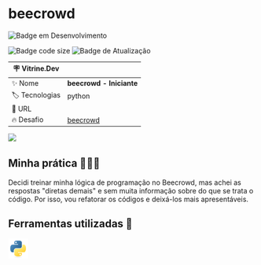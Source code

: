 # beecrowd

![Badge em Desenvolvimento](http://img.shields.io/static/v1?label=STATUS&message=EM%20DESENVOLVIMENTO&color=GREEN&style=for-the-badge)

![Badge code size](https://img.shields.io/github/languages/code-size/fab-souza/beecrowd)
![Badge de Atualização](https://img.shields.io/github/last-commit/fab-souza/beecrowd)

| :placard: Vitrine.Dev |    |
| -------------  | --- |
| :sparkles: Nome        | **beecrowd - Iniciante**
| :label: Tecnologias | python
| :rocket: URL         | 
| :fire: Desafio     | [beecrowd](https://www.beecrowd.com.br/judge/pt/problems/index/1)

![](https://user-images.githubusercontent.com/67301805/196290905-286a13e3-4326-4e36-9ae2-45138365c8d2.jpg#vitrinedev)

## Minha prática 👩🏻‍💻
Decidi treinar minha lógica de programação no Beecrowd, mas achei as respostas "diretas demais" e sem muita informação sobre do que se trata o código. Por isso, vou refatorar os códigos e deixá-los mais apresentáveis.


## Ferramentas utilizadas 🧰
<p> <a href="https://www.python.org" target="_blank" rel="noreferrer"> <img src="https://raw.githubusercontent.com/devicons/devicon/master/icons/python/python-original.svg" alt="python" width="40" height="40"/> </a> 
    </p>
